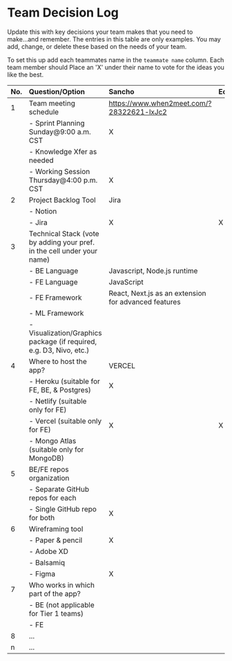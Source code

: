 # Team Decision Log

Update this with key decisions your team makes that you need to make...and 
remember. The entries in this table are only examples. You may add, change, or
delete these based on the needs of your team.

To set this up add each teammates name in the `teammate name` column. Each 
team member should Place an 'X' under their name to vote for the ideas 
you like the best.

| No. | Question/Option | Sancho | Eoin | LifeAsDev | gforce.97 |
| :--- | :--- | :--- | :--- | :--- | :--- |
| 1 | Team meeting schedule |https://www.when2meet.com/?28322621-lxJc2| | | |
|   |	- Sprint Planning Sunday@9:00 a.m. CST |X| | | |
|   |	- Knowledge Xfer as needed | | | | |
|   |	- Working Session Thursday@4:00 p.m. CST |X| | | |
| 2	| Project Backlog Tool |Jira| | | |
|   |	- Notion | | | | |
|   |	- Jira |X|X| | |
| 3	| Technical Stack (vote by adding your pref. in the cell under your name) | | | | |
|   |	- BE Language |Javascript, Node.js runtime| | | |
|   |	- FE Language |JavaScript| | | |
|   |	- FE Framework |React, Next.js as an extension for advanced features| | | |
|   |	- ML Framework | | | | |
|   |	- Visualization/Graphics package (if required, e.g. D3, Nivo, etc.) | | | | |
| 4	| Where to host the app? |VERCEL| | | |
|   |	- Heroku (suitable for FE, BE, & Postgres) |X| | | |
|   |	- Netlify (suitable only for FE) | | | | |
|   |	- Vercel (suitable only for FE) |X|X| | |
|   |	- Mongo Atlas (suitable only for MongoDB) | | | | |
| 5	| BE/FE repos organization | | | | |
|   |	- Separate GitHub repos for each | | | | |
|   |	- Single GitHub repo for both |X| | | |
| 6	| Wireframing tool | | | | |
|   |	- Paper & pencil |X| | | |
|   |	- Adobe XD | | | | |
|   |	- Balsamiq | | | | |
|   |	- Figma |X| | | |
| 7	| Who works in which part of the app? | | | | |
|   | - BE (not applicable for Tier 1 teams) | | | | |
|   |	- FE | | | | |
| 8	| ... | | | | |
| n | ... | | | | |
